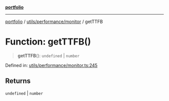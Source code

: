 [**portfolio**](../../../../README.md)

***

[portfolio](../../../../modules.md) / [utils/performance/monitor](../README.md) / getTTFB

# Function: getTTFB()

> **getTTFB**(): `undefined` \| `number`

Defined in: [utils/performance/monitor.ts:245](https://github.com/tnorlund/Portfolio/blob/60bbc8896d11778daee4ab2d2955db364b946398/portfolio/utils/performance/monitor.ts#L245)

## Returns

`undefined` \| `number`
